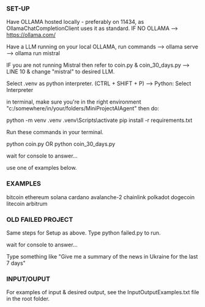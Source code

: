 ### SET-UP ###
Have OLLAMA hosted locally - preferably on 11434, as OllamaChatCompletionClient uses it as standard. IF NO OLLAMA --> https://ollama.com/

Have a LLM running on your local OLLAMA, run commands --> ollama serve --> ollama run mistral

IF you are not running Mistral then refer to coin.py & coin_30_days.py --> LINE 10 & change "mistral" to desired LLM.

Select .venv as python interpreter. (CTRL + SHIFT + P) --> Python: Select Interpreter 

in terminal, make sure you're in the right environment "c:/somewhere/in/your/folders/MiniProjectAIAgent" then do:

python -m venv .venv
.venv\Scripts\activate
pip install -r requirements.txt

Run these commands in your terminal.

python coin.py       OR        python coin_30_days.py

wait for console to answer... 

use one of examples below.


### EXAMPLES ###
bitcoin
ethereum
solana
cardano
avalanche-2
chainlink
polkadot
dogecoin
litecoin
arbitrum



### OLD FAILED PROJECT ###

Same steps for Setup as above. Type python failed.py to run.

wait for console to answer...

Type something like "Give me a summary of the news in Ukraine for the last 7 days"

### INPUT/OUPUT ####

For examples of input & desired output, see the InputOutputExamples.txt file in the root folder.
